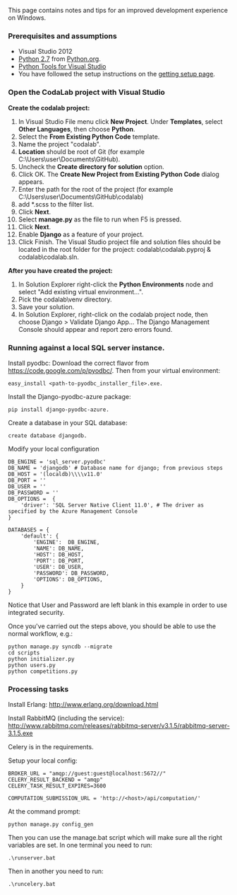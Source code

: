 This page contains notes and tips for an improved development experience on Windows.

### Prerequisites and assumptions
* Visual Studio 2012
* [Python 2.7](http://python.org/ftp/python/2.7.5/python-2.7.5.msi) from [Python.org](http://python.org/).
* [Python Tools for Visual Studio](https://pytools.codeplex.com/)
* You have followed the setup instructions on the [getting setup page](https://github.com/codalab/codalab/wiki/20.-Getting-Started-for-Developers).

### Open the CodaLab project with Visual Studio
**Create the codalab project:**

1. In Visual Studio File menu click **New Project**. Under **Templates**, select **Other Languages**, then choose **Python**.
1. Select the **From Existing Python Code** template.
1. Name the project "codalab".
1. **Location** should be root of Git (for example C:\Users\user\Documents\GitHub\).
1. Uncheck the **Create directory for solution** option.
1. Click OK. The **Create New Project from Existing Python Code** dialog appears.
1. Enter the path for the root of the project (for example C:\Users\user\Documents\GitHub\codalab)
1. add *.scss to the filter list.
1. Click **Next**.
1. Select **manage.py** as the file to run when F5 is pressed.
1. Click **Next**.
1. Enable **Django** as a feature of your project.
1. Click Finish. The Visual Studio project file and solution files should be located in the root folder for the project: codalab\codalab.pyproj & codalab\codalab.sln.

**After you have created the project:**

1. In Solution Explorer right-click the **Python Environments** node and select "Add existing virtual environment...".
1. Pick the codalab\venv directory.
1. Save your solution.
1. In Solution Explorer, right-click on the codalab project node, then choose Django > Validate Django App... The Django Management Console should appear and report zero errors found.

### Running against a local SQL server instance.

Install pyodbc: Download the correct flavor from https://code.google.com/p/pyodbc/. Then from your virtual environment:
```
easy_install <path-to-pyodbc_installer_file>.exe.
```
Install the Django-pyodbc-azure package: 
```
pip install django-pyodbc-azure.
```
Create a database in your SQL database:
```
create database djangodb.
```
Modify your local configuration
```
DB_ENGINE = 'sql_server.pyodbc'
DB_NAME = 'djangodb' # Database name for django; from previous steps
DB_HOST = '(localdb)\\\\v11.0'
DB_PORT = ''
DB_USER = ''
DB_PASSWORD = '' 
DB_OPTIONS =  {
    'driver': 'SQL Server Native Client 11.0', # The driver as specified by the Azure Management Console
}
  
DATABASES = {
    'default': {
        'ENGINE':  DB_ENGINE, 
        'NAME': DB_NAME,            
        'HOST': DB_HOST,                     
        'PORT': DB_PORT,
        'USER': DB_USER,
        'PASSWORD': DB_PASSWORD,
        'OPTIONS': DB_OPTIONS,
    }
}
```
Notice that User and Password are left blank in this example in order to use integrated security.

Once you've carried out the steps above, you should be able to use the normal workflow, e.g.:
```
python manage.py syncdb --migrate
cd scripts
python initializer.py
python users.py
python competitions.py
```

### Processing tasks

Install Erlang: http://www.erlang.org/download.html

Install RabbitMQ (including the service): http://www.rabbitmq.com/releases/rabbitmq-server/v3.1.5/rabbitmq-server-3.1.5.exe

Celery is in the requirements.

Setup your local config:
```
BROKER_URL = "amqp://guest:guest@localhost:5672//"
CELERY_RESULT_BACKEND = "amqp"
CELERY_TASK_RESULT_EXPIRES=3600

COMPUTATION_SUBMISSION_URL = 'http://<host>/api/computation/'
```
At the command prompt:
```
python manage.py config_gen
```
Then you can use the manage.bat script which will make sure all the right variables are set. In one terminal you need to run:
```
.\runserver.bat
```
Then in another you need to run:
```
.\runcelery.bat
```
